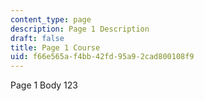 ```yaml
---
content_type: page
description: Page 1 Description
draft: false
title: Page 1 Course
uid: f66e565a-f4bb-42fd-95a9-2cad800108f9
---
```

Page 1 Body 123